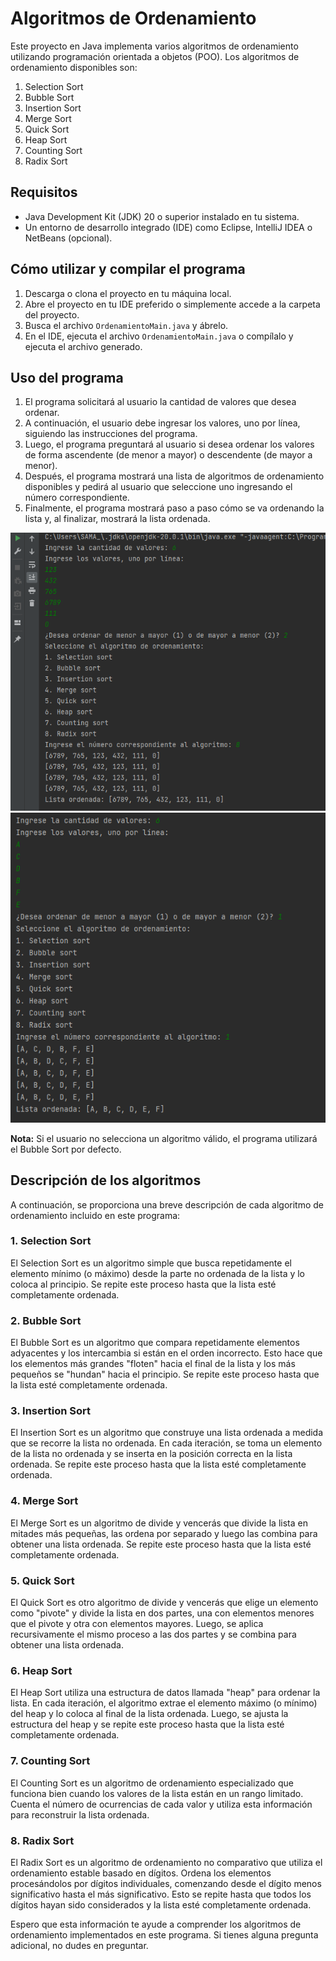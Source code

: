 # Algoritmos de Ordenamiento

Este proyecto en Java implementa varios algoritmos de ordenamiento utilizando programación orientada a objetos (POO). Los algoritmos de ordenamiento disponibles son:

1. Selection Sort
2. Bubble Sort
3. Insertion Sort
4. Merge Sort
5. Quick Sort
6. Heap Sort
7. Counting Sort
8. Radix Sort

## Requisitos

- Java Development Kit (JDK) 20 o superior instalado en tu sistema.
- Un entorno de desarrollo integrado (IDE) como Eclipse, IntelliJ IDEA o NetBeans (opcional).

## Cómo utilizar y compilar el programa

1. Descarga o clona el proyecto en tu máquina local.
2. Abre el proyecto en tu IDE preferido o simplemente accede a la carpeta del proyecto.
3. Busca el archivo `OrdenamientoMain.java` y ábrelo.
4. En el IDE, ejecuta el archivo `OrdenamientoMain.java` o compílalo y ejecuta el archivo generado.

## Uso del programa

1. El programa solicitará al usuario la cantidad de valores que desea ordenar.
2. A continuación, el usuario debe ingresar los valores, uno por línea, siguiendo las instrucciones del programa.
3. Luego, el programa preguntará al usuario si desea ordenar los valores de forma ascendente (de menor a mayor) o descendente (de mayor a menor).
4. Después, el programa mostrará una lista de algoritmos de ordenamiento disponibles y pedirá al usuario que seleccione uno ingresando el número correspondiente.
5. Finalmente, el programa mostrará paso a paso cómo se va ordenando la lista y, al finalizar, mostrará la lista ordenada.

![Ejemplo De Ejecucuión](Imagenes/EjemploDeEjecucion.png)
![Ejemplo De Ejecucuión](Imagenes/EjemploDeEjecionLetra.png)

**Nota:** Si el usuario no selecciona un algoritmo válido, el programa utilizará el Bubble Sort por defecto.

## Descripción de los algoritmos

A continuación, se proporciona una breve descripción de cada algoritmo de ordenamiento incluido en este programa:

### 1. Selection Sort

El Selection Sort es un algoritmo simple que busca repetidamente el elemento mínimo (o máximo) desde la parte no ordenada de la lista y lo coloca al principio. Se repite este proceso hasta que la lista esté completamente ordenada.

### 2. Bubble Sort

El Bubble Sort es un algoritmo que compara repetidamente elementos adyacentes y los intercambia si están en el orden incorrecto. Esto hace que los elementos más grandes "floten" hacia el final de la lista y los más pequeños se "hundan" hacia el principio. Se repite este proceso hasta que la lista esté completamente ordenada.

### 3. Insertion Sort

El Insertion Sort es un algoritmo que construye una lista ordenada a medida que se recorre la lista no ordenada. En cada iteración, se toma un elemento de la lista no ordenada y se inserta en la posición correcta en la lista ordenada. Se repite este proceso hasta que la lista esté completamente ordenada.

### 4. Merge Sort

El Merge Sort es un algoritmo de divide y vencerás que divide la lista en mitades más pequeñas, las ordena por separado y luego las combina para obtener una lista ordenada. Se repite este proceso hasta que la lista esté completamente ordenada.

### 5. Quick Sort

El Quick Sort es otro algoritmo de divide y vencerás que elige un elemento como "pivote" y divide la lista en dos partes, una con elementos menores que el pivote y otra con elementos mayores. Luego, se aplica recursivamente el mismo proceso a las dos partes y se combina para obtener una lista ordenada.

### 6. Heap Sort

El Heap Sort utiliza una estructura de datos llamada "heap" para ordenar la lista. En cada iteración, el algoritmo extrae el elemento máximo (o mínimo) del heap y lo coloca al final de la lista ordenada. Luego, se ajusta la estructura del heap y se repite este proceso hasta que la lista esté completamente ordenada.

### 7. Counting Sort

El Counting Sort es un algoritmo de ordenamiento especializado que funciona bien cuando los valores de la lista están en un rango limitado. Cuenta el número de ocurrencias de cada valor y utiliza esta información para reconstruir la lista ordenada.

### 8. Radix Sort

El Radix Sort es un algoritmo de ordenamiento no comparativo que utiliza el ordenamiento estable basado en dígitos. Ordena los elementos procesándolos por dígitos individuales, comenzando desde el dígito menos significativo hasta el más significativo. Esto se repite hasta que todos los dígitos hayan sido considerados y la lista esté completamente ordenada.

Espero que esta información te ayude a comprender los algoritmos de ordenamiento implementados en este programa. Si tienes alguna pregunta adicional, no dudes en preguntar.
